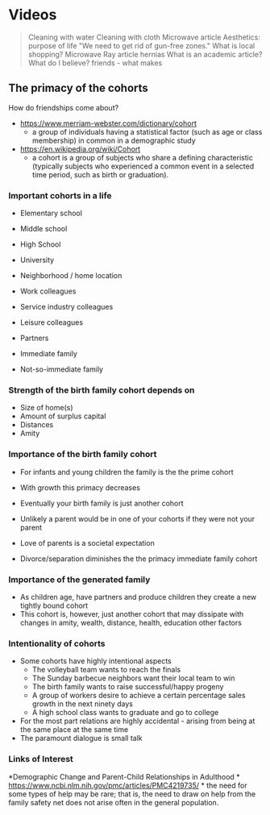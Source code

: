 
# Videos


>Cleaning with water
>Cleaning with cloth
>Microwave article
>Aesthetics: purpose of life
>"We need to get rid of gun-free zones."
>What is local shopping?
>Microwave
>Ray article
>hernias
> What is an academic article? What do I believe?
> friends - what makes




## The primacy of the cohorts

How do friendships come about?

* https://www.merriam-webster.com/dictionary/cohort
	* a group of individuals having a statistical factor (such as age or class membership) in common in a demographic study
* https://en.wikipedia.org/wiki/Cohort
	* a cohort is a group of subjects who share a defining characteristic (typically subjects who experienced a common event in a selected time period, such as birth or graduation).

### Important cohorts in a life

* Elementary school
* Middle school
* High School
* University

* Neighborhood / home location
* Work colleagues
* Service industry colleagues
* Leisure colleagues

* Partners
* Immediate family
* Not-so-immediate family

### Strength of the birth family cohort depends on

* Size of home(s)
* Amount of surplus capital
* Distances
* Amity

### Importance of the birth family cohort

* For infants and young children the family is the the prime cohort
* With growth this primacy decreases
* Eventually your birth family is just another cohort


* Unlikely a parent would be in one of your cohorts if they were not your parent
* Love of parents is a societal expectation
* Divorce/separation diminishes the the primacy immediate family cohort

### Importance of the generated family

* As children age, have partners and produce children they create a new tightly bound cohort
* This cohort is, however, just another cohort that may dissipate with changes in amity, wealth, distance, health, education other factors


### Intentionality of cohorts

* Some cohorts have highly intentional aspects
	* The volleyball team wants to reach the finals
	* The Sunday barbecue neighbors want their local team to win
	* The birth family wants to raise successful/happy progeny
	* A group of workers desire to achieve a certain percentage sales growth in the next ninety days
	* A high school class wants to graduate and go to college
* For the most part relations are highly accidental - arising from being at the same place at the same time
* The paramount dialogue is small talk


### Links of Interest

*Demographic Change and Parent-Child Relationships in Adulthood
	* https://www.ncbi.nlm.nih.gov/pmc/articles/PMC4219735/
	* the need for some types of help may be rare; that is, the need to draw on help from the family safety net does not arise often in the general population.
